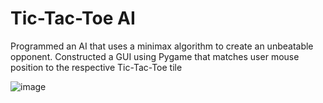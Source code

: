# Tic-Tac-Toe AI

Programmed an AI that uses a minimax algorithm to create an unbeatable opponent. Constructed a GUI using Pygame that matches user mouse position to the respective Tic-Tac-Toe tile

![image](https://user-images.githubusercontent.com/49788106/203216323-f6c18471-1c9c-4323-83bf-d292e3627a4c.png)
